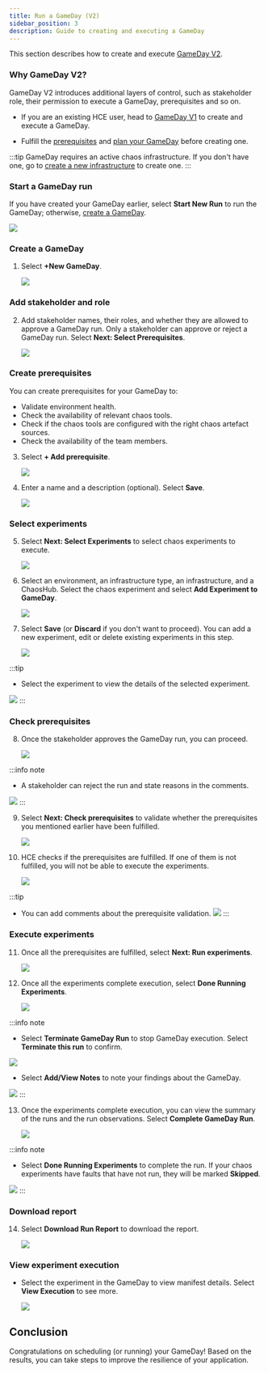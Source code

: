 ```yaml
---
title: Run a GameDay (V2)
sidebar_position: 3
description: Guide to creating and executing a GameDay
---
```


This section describes how to create and execute [GameDay V2](/docs/chaos-engineering/features/gameday/introduction-to-gameday.md).

### Why GameDay V2?
GameDay V2 introduces additional layers of control, such as stakeholder role, their permission to execute a GameDay, prerequisites and so on.

- If you are an existing HCE user, head to [GameDay V1](/docs/chaos-engineering/features/gameday/run-gameday.md) to create and execute a GameDay.

- Fulfill the [prerequisites](/docs/chaos-engineering/features/gameday/run-gameday#prerequisites) and [plan your GameDay](/docs/chaos-engineering/features/gameday/run-gameday#plan-your-gameday) before creating one.

:::tip
GameDay requires an active chaos infrastructure. If you don't have one, go to [create a new infrastructure](http://localhost:3003/docs/chaos-engineering/features/chaos-infrastructure/connect-chaos-infrastructures#step-2-add-a-chaos-infrastructure) to create one.
:::

### Start a GameDay run

If you have created your GameDay earlier, select **Start New Run** to run the GameDay; otherwise, [create a GameDay](#create-a-gameday).

 ![](./static/v2/gameday-runs-0.png)

### Create a GameDay

1. Select **+New GameDay**.

    ![](./static/v2/click-gameday-1.png)

### Add stakeholder and role

2. Add stakeholder names, their roles, and whether they are allowed to approve a GameDay run. Only a stakeholder can approve or reject a GameDay run. Select **Next: Select Prerequisites**.

    ![](./static/v2/add-stakeholder-3.png)

### Create prerequisites

You can create prerequisites for your GameDay to:
 * Validate environment health.
 * Check the availability of relevant chaos tools.
 * Check if the chaos tools are configured with the right chaos artefact sources.
 * Check the availability of the team members.

3. Select **+ Add prerequisite**.

    ![](./static/v2/create-prereq-4.png)

4. Enter a name and a description (optional). Select **Save**.

    ![](./static/v2/save-pre-5.png)

### Select experiments

5. Select **Next: Select Experiments** to select chaos experiments to execute.

    ![](./static/v2/new-exp-6.png)

6. Select an environment, an infrastructure type, an infrastructure, and a ChaosHub. Select the chaos experiment and select **Add Experiment to GameDay**.

    ![](./static/v2/select-experiments-9.png)

7. Select **Save** (or **Discard** if you don't want to proceed). You can add a new experiment, edit or delete existing experiments in this step.

    ![](./static/v2/save-gameday-10.png)

:::tip
* Select the experiment to view the details of the selected experiment.

 ![](./static/v2/select-exp-11.png)
:::

### Check prerequisites

8. Once the stakeholder approves the GameDay run, you can proceed.

    ![](./static/v2/get-approval-12.png)

:::info note
- A stakeholder can reject the run and state reasons in the comments.

 ![](./static/v2/add-or-edit-14.png)
:::

9. Select **Next: Check prerequisites** to validate whether the prerequisites you mentioned earlier have been fulfilled.

    ![](./static/v2/check-prereq-15.png)

10. HCE checks if the prerequisites are fulfilled. If one of them is not fulfilled, you will not be able to execute the experiments.

    ![](./static/v2/pending-prereq-16.png)

:::tip
- You can add comments about the prerequisite validation.
 ![](./static/v2/comment-prereq-18.png)
:::

### Execute experiments

11. Once all the prerequisites are fulfilled, select **Next: Run experiments**.

    ![](./static/v2/comment-added-19.png)

12. Once all the experiments complete execution, select **Done Running Experiments**.

    ![](./static/v2/done-exp-21.png)

:::info note
- Select **Terminate GameDay Run** to stop GameDay execution. Select **Terminate this run** to confirm.

 ![](./static/v2/terminal-run-29.png)

- Select **Add/View Notes** to note your findings about the GameDay.

 ![](./static/v2/experiment-notes-22.png)
:::

13. Once the experiments complete execution, you can view the summary of the runs and the run observations. Select **Complete GameDay Run**.

    ![](./static/v2/complete-25.png)

:::info note
- Select **Done Running Experiments** to complete the run. If your chaos experiments have faults that have not run, they will be marked **Skipped**.

 ![](./static/v2/done-running-28.png)
:::

### Download report

14. Select **Download Run Report** to download the report.

    ![](./static/v2/download-27.png)

### View experiment execution

- Select the experiment in the GameDay to view manifest details. Select **View Execution** to see more.

    ![](./static/v2/experiment-details-23.png)

## Conclusion

Congratulations on scheduling (or running) your GameDay! Based on the results, you can take steps to improve the resilience of your application.
